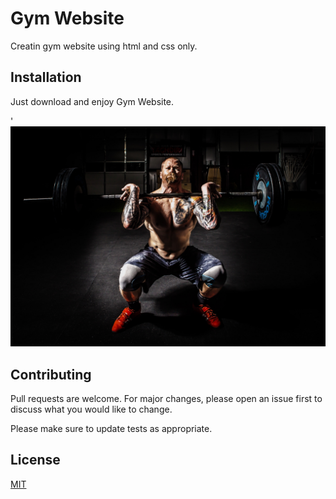 # Gym Website

Creatin gym website using html and css only.

## Installation
Just download and enjoy Gym Website.

'![alt text](https://github.com/CodeWithArjun-cyber/GymWebsite/blob/master/img/gym.jpg)

## Contributing
Pull requests are welcome. For major changes, please open an issue first to discuss what you would like to change.

Please make sure to update tests as appropriate.

## License
[MIT](https://choosealicense.com/licenses/mit/)
